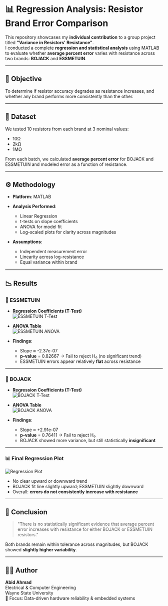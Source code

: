 # 📊 Regression Analysis: Resistor Brand Error Comparison

This repository showcases my **individual contribution** to a group project titled **"Variance in Resistors' Resistance"**.  
I conducted a complete **regression and statistical analysis** using MATLAB to evaluate whether **average percent error** varies with resistance across two brands: **BOJACK** and **ESSMETUIN**.

---

## 🎯 Objective

To determine if resistor accuracy degrades as resistance increases, and whether any brand performs more consistently than the other.

---

## 📁 Dataset

We tested 10 resistors from each brand at 3 nominal values:

- 10Ω  
- 2kΩ  
- 1MΩ  

From each batch, we calculated **average percent error** for BOJACK and ESSMETUIN and modeled error as a function of resistance.

---

## ⚙️ Methodology

- **Platform**: MATLAB  
- **Analysis Performed**:
  - Linear Regression
  - t-tests on slope coefficients
  - ANOVA for model fit
  - Log-scaled plots for clarity across magnitudes

- **Assumptions**:
  - Independent measurement error
  - Linearity across log-resistance
  - Equal variance within brand

---

## 📉 Results

### 🔴 ESSMETUIN

- **Regression Coefficients (T-Test)**  
  ![ESSMETUIN T-Test](./img/essmetuin_ttest.png)

- **ANOVA Table**  
  ![ESSMETUIN ANOVA](./img/essmetuin_anova.png)

- **Findings**:  
  - Slope ≈ -2.37e-07  
  - **p-value** = 0.82667 → Fail to reject H₀ (no significant trend)
  - ESSMETUIN errors appear relatively **flat** across resistance

---

### 🔵 BOJACK

- **Regression Coefficients (T-Test)**  
  ![BOJACK T-Test](./img/bojack_ttest.png)

- **ANOVA Table**  
  ![BOJACK ANOVA](./img/bojack_anova.png)

- **Findings**:  
  - Slope ≈ +2.91e-07  
  - **p-value** = 0.76411 → Fail to reject H₀
  - BOJACK showed more variance, but still statistically **insignificant**

---

### 📊 Final Regression Plot

![Regression Plot](./img/regression_plot.png)

- No clear upward or downward trend
- BOJACK fit line slightly upward; ESSMETUIN slightly downward
- Overall: **errors do not consistently increase with resistance**

---

## 🧠 Conclusion

> "There is no statistically significant evidence that average percent error increases with resistance for either BOJACK or ESSMETUIN resistors."

Both brands remain within tolerance across magnitudes, but BOJACK showed **slightly higher variability**.

---

## 🧑‍💻 Author

**Abid Ahmad**  
Electrical & Computer Engineering  
Wayne State University  
🔬 Focus: Data-driven hardware reliability & embedded systems

